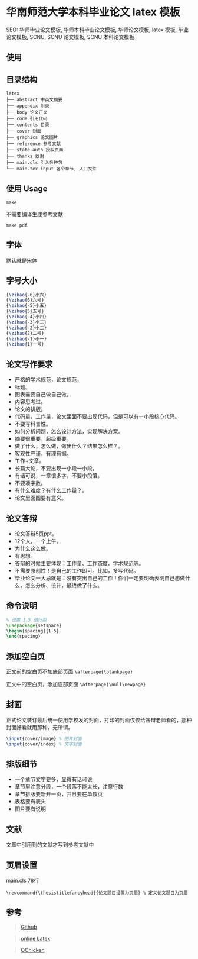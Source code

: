 # 华南师范大学本科毕业论文 latex 模板

SEO: 华师毕业论文模板, 华师本科毕业论文模板, 华师论文模板, latex 模板, 毕业论文模板, SCNU, SCNU 论文模板, SCNU 本科论文模板

## 使用

## 目录结构

    latex
    ├── abstract 中英文摘要
    ├── appendix 附录
    ├── body 论文正文
    ├── code 引用代码
    ├── contents 目录
    ├── cover 封面
    ├── graphics 论文图片
    ├── reference 参考文献
    ├── state-auth 授权页面
    ├── thanks 致谢
    ├── main.cls 引入各种包
    └── main.tex input 各个章节, 入口文件

## 使用 Usage

`make`

不需要编译生成参考文献

`make pdf`

## 字体

默认就是宋体

## 字号大小

```tex
{\zihao{-6}小六}
{\zihao{6}六号}
{\zihao{-5}小五}
{\zihao{5}五号}
{\zihao{-4}小四}
{\zihao{-3}小三}
{\zihao{-2}小二}
{\zihao{2}二号}
{\zihao{-1}小一}
{\zihao{1}一号}
```

## 论文写作要求

- 严格的学术规范，论文规范，
- 标题。
- 图表需要自己做自己做。
- 内容思考过。
- 论文的排版。
- 代码量，工作量，论文里面不要出现代码，但是可以有一小段核心代码。
- 不要写科普性。
- 如何分析问题，怎么设计方法，实现解决方案。
- 摘要很重要，超级重要。
- 做了什么，怎么做，做出什么？结果怎么样？。
- 客观性严谨，有理有据。
- 工作+文章。
- 长篇大论，不要出现一小段一小段。
- 有话可说，一章很多字，不要小段落。
- 不要凑字数。
- 有什么难度？有什么工作量？。
- 论文里面图要有意义。


## 论文答辩

- 论文答辩5页ppt。
- 12个人，一个上午。
- 为什么这么做。
- 有思想。
- 答辩的时候主要体现：工作量、工作态度、学术规范等。
- 不需要原创性！是自己的工作即可。比如，多写代码。
- 毕业论文一大忌就是：没有突出自己的工作！你们一定要明确表明自己想做什么，怎么分析、设计，最终做了什么。

## 命令说明

```tex
% 设置 1.5 倍行距
\usepackage{setspace}
\begin{spacing}{1.5}
\end{spacing}
```

## 添加空白页

正文前的空白页不加底部页面 `\afterpage{\blankpage} `

正文中的空白页，添加底部页面 `\afterpage{\null\newpage}`

## 封面

正式论文装订最后统一使用学校发的封面，打印的封面仅仅给答辩老师看的，那种封面好看就用那种，无所谓。

```tex
\input{cover/image} % 图片封面
\input{cover/index} % 文字封面
```

## 排版细节

- 一个章节文字要多，显得有话可说
- 章节里注意分段，一个段落不能太长，注意行数
- 章节排版要新开一页，并且要在单数页
- 表格要有表头
- 图片要有说明

## 文献

文章中引用到的文献才写到参考文献中

## 页眉设置

main.cls 78行

`\newcommand{\thesistitlefancyhead}{论文题目设置为页眉} % 定义论文题目为页眉`

</center>

## 参考

> [Github](https://github.com/yujunhui/scnuthesis)

> [online Latex](https://www.overleaf.com/read/wvkfxdwmhjdq)

> [OChicken](https://github.com/OChicken/SCUT-Bachelor-Thesis-Template)